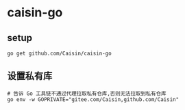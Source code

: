 # caisin-go

## setup
```shell
go get github.com/Caisin/caisin-go
```

## 设置私有库
```
# 告诉 Go 工具链不通过代理拉取私有仓库,否则无法拉取到私有仓库
go env -w GOPRIVATE="gitee.com/Caisin,github.com/Caisin"
```